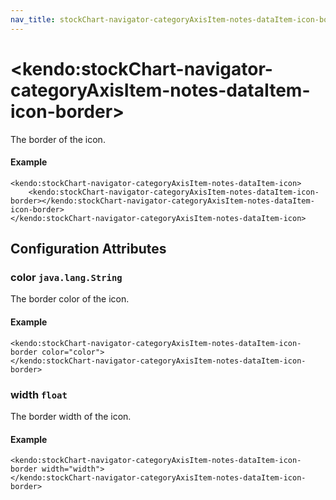 ```yaml
---
nav_title: stockChart-navigator-categoryAxisItem-notes-dataItem-icon-border
---
```


# \<kendo:stockChart-navigator-categoryAxisItem-notes-dataItem-icon-border\>

The border of the icon.

#### Example
    <kendo:stockChart-navigator-categoryAxisItem-notes-dataItem-icon>
        <kendo:stockChart-navigator-categoryAxisItem-notes-dataItem-icon-border></kendo:stockChart-navigator-categoryAxisItem-notes-dataItem-icon-border>
    </kendo:stockChart-navigator-categoryAxisItem-notes-dataItem-icon>

## Configuration Attributes

### color `java.lang.String`

The border color of the icon.

#### Example
    <kendo:stockChart-navigator-categoryAxisItem-notes-dataItem-icon-border color="color">
    </kendo:stockChart-navigator-categoryAxisItem-notes-dataItem-icon-border>

### width `float`

The border width of the icon.

#### Example
    <kendo:stockChart-navigator-categoryAxisItem-notes-dataItem-icon-border width="width">
    </kendo:stockChart-navigator-categoryAxisItem-notes-dataItem-icon-border>

